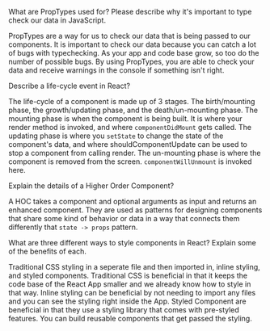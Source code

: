 What are PropTypes used for? Please describe why it's important to type check our data in JavaScript.

PropTypes are a way for us to check our data that is being passed to our components. It is important to check our data because you can catch a lot of bugs
with typechecking. As your app and code base grow, so too do the number of possible bugs. By using PropTypes, you are able to check your data and receive
warnings in the console if something isn't right.

Describe a life-cycle event in React?

The life-cycle of a component is made up of 3 stages. The birth/mounting phase, the growth/updating phase, and the death/un-mounting phase. The mounting phase
is when the component is being built. It is where your render method is invoked, and where `componentDidMount` gets called.
The updating phase is where you `setState` to change the state of the component's data, and where shouldComponentUpdate can be used to stop a component from calling
render.
The un-mounting phase is where the component is removed from the screen. `componentWillUnmount` is invoked here.

Explain the details of a Higher Order Component?

A HOC takes a component and optional arguments as input and returns an enhanced component. They are used as patterns for designing components that share some kind
of behavior or data in a way that connects them differently that `state -> props` pattern.

What are three different ways to style components in React? Explain some of the benefits of each.

Traditional CSS styling in a seperate file and then imported in, inline styling, and styled components. Traditional CSS is beneficial in that it keeps the code
base of the React App smaller and we already know how to style in that way. Inline styling can be beneficial by not needing to import any files and you can see the 
styling right inside the App. Styled Component are beneficial in that they use a styling library that comes with pre-styled features. You can build reusable components
that get passed the styling.